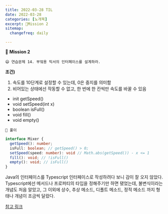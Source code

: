 ```yaml
---
title: 2022-03-28 TIL
date: 2022-03-28
categories: [노개북]
excerpt: 🔖Mission 2
sitemap:
  changefreq: daily

---
```



🔖 **Mission 2** 

```
😃 연습문제 14. 부엌용 믹서의 인터페이스를 설계하라.
```
**조건)**
1. 속도를 10단계로 설정할 수 있는데, 0은 중지를 의미함
2. 비어있는 상태에선 작동할 수 없고, 한 번에 한 칸씩만 속도를 바꿀 수 있음
  - init getSpeed()
  - void setSpeed(int x)
  - boolean isFull()
  - void fill()
  - void empty()

```
🔎 풀이
```
``` typescript
interface Mixer {
  getSpeed(): number;
  isFull: boolean; // getSpeed() > 0;
  setSpeed(speed: number): void // Math.abs(getSpeed()) - x <= 1 
  fill(): void; // !isFull()
  empty(): void; // isFull()
}
```
 Java의 인터페이스를 Typescript 인터페이스로 작성하려다 보니 감이 잘 오지 않았다. Typescript에선 메서드나 프로퍼티의 타입을 정해주기만 하면 됐었는데, 불변식이라는 개념도 처음 알았고, 그 이외에 상수, 추상 메소드, 디폴트 메소드, 정적 메소드 까지 형태나 개념이 조금씩 달랐다.

[참고 링크](https://cl0clam.tistory.com/39)




